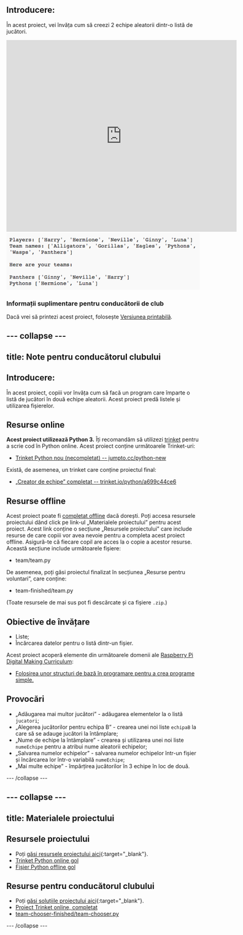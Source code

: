 ## Introducere:

În acest proiect, vei învăța cum să creezi 2 echipe aleatorii dintr-o listă de jucători.

<div class="trinket">
  <iframe src="https://trinket.io/embed/python/a699c44ce6?outputOnly=true&start=result" width="600" height="500" frameborder="0" marginwidth="0" marginheight="0" allowfullscreen>
  </iframe>
  <img src="images/team-finished.png">
</div>

### Informații suplimentare pentru conducătorii de club

Dacă vrei să printezi acest proiect, folosește [Versiunea printabilă](https://projects.raspberrypi.org/en/projects/team-chooser/print).

## \--- collapse \---

## title: Note pentru conducătorul clubului

## Introducere:

În acest proiect, copiii vor învăța cum să facă un program care împarte o listă de jucători în două echipe aleatorii. Acest proiect predă listele și utilizarea fișierelor.

## Resurse online

**Acest proiect utilizează Python 3.** Îți recomandăm să utilizezi [trinket](https://trinket.io/) pentru a scrie cod în Python online. Acest proiect conține următoarele Trinket-uri:

* [Trinket Python nou (necompletat) -- jumpto.cc/python-new](http://jumpto.cc/python-new)

Există, de asemenea, un trinket care conține proiectul final:

* [„Creator de echipe” completat -- trinket.io/python/a699c44ce6](https://trinket.io/python/a699c44ce6)

## Resurse offline

Acest proiect poate fi [completat offline](https://www.codeclubprojects.org/en-GB/resources/python-working-offline/) dacă dorești. Poți accesa resursele proiectului dând click pe link-ul „Materialele proiectului” pentru acest proiect. Acest link conține o secțiune „Resursele proiectului” care include resurse de care copiii vor avea nevoie pentru a completa acest proiect offline. Asigură-te că fiecare copil are acces la o copie a acestor resurse. Această secțiune include următoarele fișiere:

* team/team.py

De asemenea, poți găsi proiectul finalizat în secțiunea „Resurse pentru voluntari”, care conține:

* team-finished/team.py

(Toate resursele de mai sus pot fi descărcate și ca fișiere `.zip`.)

## Obiective de învățare

* Liste;
* Încărcarea datelor pentru o listă dintr-un fișier.

Acest proiect acoperă elemente din următoarele domenii ale [Raspberry Pi Digital Making Curriculum](http://rpf.io/curriculum):

* [Folosirea unor structuri de bază în programare pentru a crea programe simple.](https://www.raspberrypi.org/curriculum/programming/creator)

## Provocări

* „Adăugarea mai multor jucători” - adăugarea elementelor la o listă `jucatori`;
* „Alegerea jucătorilor pentru echipa B” - crearea unei noi liste `echipaB` la care să se adauge jucători la întâmplare;
* „Nume de echipe la întâmplare” - crearea și utilizarea unei noi liste `numeEchipe` pentru a atribui nume aleatorii echipelor;
* „Salvarea numelor echipelor” - salvarea numelor echipelor într-un fișier și încărcarea lor într-o variabilă `numeEchipe`;
* „Mai multe echipe” - împărțirea jucătorilor în 3 echipe în loc de două.

\--- /collapse \---

## \--- collapse \---

## title: Materialele proiectului

## Resursele proiectului

* Poți [găsi resursele proiectului aici](http://rpf.io/p/en/team-chooser-go){:target="_blank"}.
* [Trinket Python online gol](http://jumpto.cc/python-new)
* [Fișier Python offline gol](resources/new-new.py)

## Resurse pentru conducătorul clubului

* Poți [găsi soluțiile proiectului aici](http://rpf.io/p/en/team-chooser-get){:target="_blank"}.
* [Proiect Trinket online, completat](https://trinket.io/python/a699c44ce6)
* [team-chooser-finished/team-chooser.py](resources/team-chooser-finished-team-chooser.py)

\--- /collapse \---